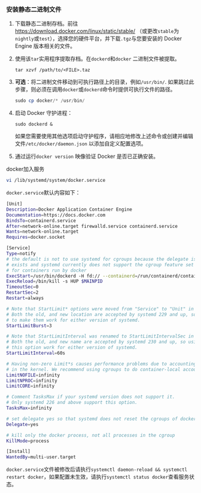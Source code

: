 ### 安装静态二进制文件

1. 下载静态二进制存档。前往 https://download.docker.com/linux/static/stable/ （或更改`stable`为`nightly`或`test`），选择您的硬件平台，并下载`.tgz`与您要安装的 Docker Engine 版本相关的文件。

2. 使用该`tar`实用程序提取存档。在`dockerd`和`docker` 二进制文件被提取。

	```shell
	tar xzvf /path/to/<FILE>.taz
	```

3. **可选**：将二进制文件移动到可执行路径上的目录，例如`/usr/bin/`. 如果跳过此步骤，则必须在调用`docker`或`dockerd`命令时提供可执行文件的路径。

	```powershell
	sudo cp docker/* /usr/bin/
	```

4. 启动 Docker 守护进程：

	```shell
	sudo dockerd &
	```

	如果您需要使用其他选项启动守护程序，请相应地修改上述命令或创建并编辑文件`/etc/docker/daemon.json` 以添加自定义配置选项。

5. 通过运行`docker version` 映像验证 Docker 是否已正确安装。



docker加入服务

```bash
vi /lib/systemd/system/docker.service
```

`docker.service`默认内容如下：

```bash
[Unit]
Description=Docker Application Container Engine
Documentation=https://docs.docker.com
BindsTo=containerd.service
After=network-online.target firewalld.service containerd.service
Wants=network-online.target
Requires=docker.socket

[Service]
Type=notify
# the default is not to use systemd for cgroups because the delegate issues still
# exists and systemd currently does not support the cgroup feature set required
# for containers run by docker
ExecStart=/usr/bin/dockerd -H fd:// --containerd=/run/containerd/containerd.sock
ExecReload=/bin/kill -s HUP $MAINPID
TimeoutSec=0
RestartSec=2
Restart=always

# Note that StartLimit* options were moved from "Service" to "Unit" in systemd 229.
# Both the old, and new location are accepted by systemd 229 and up, so using the old location
# to make them work for either version of systemd.
StartLimitBurst=3

# Note that StartLimitInterval was renamed to StartLimitIntervalSec in systemd 230.
# Both the old, and new name are accepted by systemd 230 and up, so using the old name to make
# this option work for either version of systemd.
StartLimitInterval=60s

# Having non-zero Limit*s causes performance problems due to accounting overhead
# in the kernel. We recommend using cgroups to do container-local accounting.
LimitNOFILE=infinity
LimitNPROC=infinity
LimitCORE=infinity

# Comment TasksMax if your systemd version does not support it.
# Only systemd 226 and above support this option.
TasksMax=infinity

# set delegate yes so that systemd does not reset the cgroups of docker containers
Delegate=yes

# kill only the docker process, not all processes in the cgroup
KillMode=process

[Install]
WantedBy=multi-user.target
```

`docker.service`文件被修改后请执行`systemctl daemon-reload && systemctl restart docker`，如果配置未生效，请执行`systemctl status docker`查看服务状态。